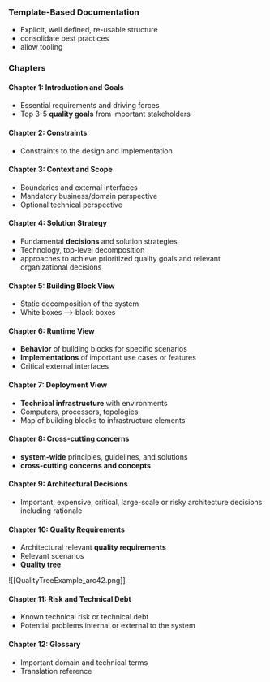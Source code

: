 
### Template-Based Documentation
- Explicit, well defined, re-usable structure
- consolidate best practices
- allow tooling


### Chapters

#### Chapter 1: Introduction and Goals
- Essential requirements and driving forces
- Top 3-5 **quality goals** from important stakeholders

#### Chapter 2: Constraints
- Constraints to the design and implementation

#### Chapter 3: Context and Scope
- Boundaries and external interfaces
- Mandatory business/domain perspective
- Optional technical perspective

#### Chapter 4: Solution Strategy
- Fundamental **decisions** and solution strategies
- Technology, top-level decomposition
- approaches to achieve prioritized quality goals and relevant organizational decisions

#### Chapter 5: Building Block View
- Static decomposition of the system
- White boxes --> black boxes

#### Chapter 6: Runtime View
- **Behavior** of building blocks for specific scenarios
- **Implementations** of important use cases or features
- Critical external interfaces

#### Chapter 7: Deployment View
- **Technical infrastructure** with environments
- Computers, processors, topologies
- Map of building blocks to infrastructure elements

#### Chapter 8: Cross-cutting concerns
- **system-wide** principles, guidelines, and solutions
- **cross-cutting concerns and concepts**

#### Chapter 9: Architectural Decisions
- Important, expensive, critical, large-scale or risky architecture decisions including rationale

#### Chapter 10: Quality Requirements
- Architectural relevant **quality requirements**
- Relevant scenarios
- **Quality tree**

![[QualityTreeExample_arc42.png]]
#### Chapter 11: Risk and Technical Debt
- Known technical risk or technical debt
- Potential problems internal or external to the system

#### Chapter 12: Glossary
- Important domain and technical terms
- Translation reference